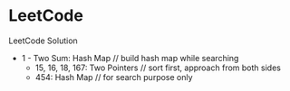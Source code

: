 # LeetCode
LeetCode Solution

* 1 - Two Sum: Hash Map   // build hash map while searching
  * 15, 16, 18, 167: Two Pointers  // sort first, approach from both sides
  * 454: Hash Map  // for search purpose only

